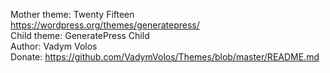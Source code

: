 Mother theme: Twenty Fifteen https://wordpress.org/themes/generatepress/  
Child theme: GeneratePress Child  
Author: Vadym Volos  
Donate: https://github.com/VadymVolos/Themes/blob/master/README.md  
